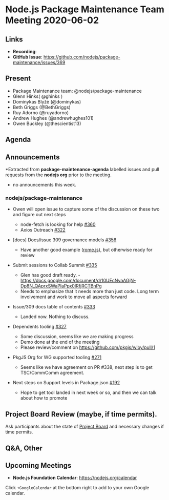 ﻿# Node.js  Package Maintenance Team Meeting 2020-06-02


## Links


* **Recording**:  
* **GitHub Issue**: https://github.com/nodejs/package-maintenance/issues/369


## Present


* Package Maintenance team: @nodejs/package-maintenance
* Glenn Hinks( @ghinks )
* Dominykas Blyžė (@dominykas)
* Beth Griggs (@BethGriggs) 
* Ruy Adorno (@ruyadorno)
* Andrew Hughes (@andrewhughes101)
* Owen Buckley (@thescientist13)




## Agenda


## Announcements
 
*Extracted from **package-maintenance-agenda** labelled issues and pull requests from the **nodejs org** prior to the meeting.


* no announcements this week.


### nodejs/package-maintenance


* Owen will open issue to capture some of the discussion on these two and figure out next steps
  * node-fetch is looking for help  [#360](https://github.com/nodejs/package-maintenance/issues/360)
  * Axios Outreach [#322](https://github.com/nodejs/package-maintenance/issues/322)
  
* \[docs\] Docs/issue 309 governance models  [#356](https://github.com/nodejs/package-maintenance/pull/356)
  * Have another good example ([rome.js](https://github.com/romejs/rome/pull/494)), but otherwise ready for review


* Submit sessions to Collab Summit [#335](https://github.com/nodejs/package-maintenance/issues/335)
  * Glen has good draft ready. - https://docs.google.com/document/d/10UEcNvaAGjN-Dp8N_QAprxSWaPlaPpx0lRfjRCTBnPg
  * Needs to emphasize that it needs more than just code. Long term involvement and work to 
    move all aspects forward




* Issue/309 docs table of contents [#333](https://github.com/nodejs/package-maintenance/pull/333)
  * Landed now. Nothing to discuss.
  
* Dependents tooling [#327](https://github.com/nodejs/package-maintenance/issues/327)
  * Some discussion, seems like we are making progress
  * Demo done at the end of the meeting
  * Please review/comment on https://github.com/pkgjs/wiby/pull/1


* PkgJS Org for WG supported tooling [#271](https://github.com/nodejs/package-maintenance/issues/271)
  * Seems like we have agreement on PR #338, next step is to get TSC/CommComm
    agreement.


* Next steps on Support levels in Package.json [#192](https://github.com/nodejs/package-maintenance/issues/192)
  * Hope to get tool landed in next week or so, and then we can talk about how to promote


## Project Board Review (maybe, if time permits).


Ask participants about the state of [Project Board](https://github.com/nodejs/package-maintenance/projects/1) and necessary changes if time permits.


## Q&A, Other


## Upcoming Meetings


* **Node.js Foundation Calendar**: https://nodejs.org/calendar


Click `+GoogleCalendar` at the bottom right to add to your own Google calendar.